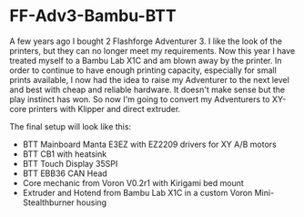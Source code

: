 # FF-Adv3-Bambu-BTT

A few years ago I bought 2 Flashforge Adventurer 3.  I like the look of the printers, but they can no longer meet my requirements. Now this year I have treated myself to a Bambu Lab X1C and am blown away by the printer. 
In order to continue to have enough printing capacity, especially for small prints available, I now had the idea to raise my Adventurer to the next level and best with cheap and reliable hardware. It doesn't make sense but the play instinct has won. So now I'm going to convert my Adventurers to XY-core printers with Klipper and direct extruder.

The final setup will look like this:
- BTT Mainboard Manta E3EZ with EZ2209 drivers for XY A/B motors
- BTT CB1 with heatsink
- BTT Touch Display 35SPI
- BTT EBB36 CAN Head
- Core mechanic from Voron V0.2r1 with Kirigami bed mount
- Extruder and Hotend from Bambu Lab X1C in a custom Voron Mini-Stealthburner housing
